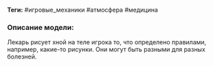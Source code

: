 **Теги:** #игровые_механики #атмосфера #медицина
### Описание модели:
Лекарь рисует хной на теле игрока то, что определено правилами, например, какие-то рисунки. Они могут быть разными для разных болезней.